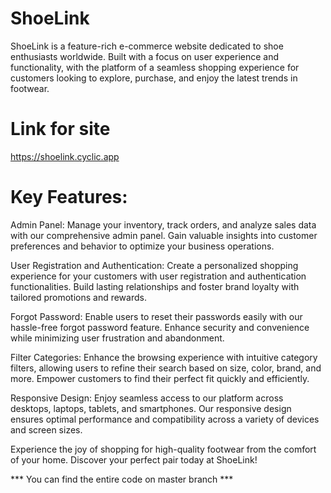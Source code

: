 # ShoeLink

ShoeLink is a feature-rich e-commerce website dedicated to shoe enthusiasts worldwide. Built with a focus on user experience and functionality, with the platform of a seamless shopping experience for customers looking to explore, purchase, and enjoy the latest trends in footwear.

# Link for site

https://shoelink.cyclic.app

# Key Features:

Admin Panel: Manage your inventory, track orders, and analyze sales data with our comprehensive admin panel. Gain valuable insights into customer preferences and behavior to optimize your business operations.

User Registration and Authentication: Create a personalized shopping experience for your customers with user registration and authentication functionalities. Build lasting relationships and foster brand loyalty with tailored promotions and rewards.

Forgot Password: Enable users to reset their passwords easily with our hassle-free forgot password feature. Enhance security and convenience while minimizing user frustration and abandonment.

Filter Categories: Enhance the browsing experience with intuitive category filters, allowing users to refine their search based on size, color, brand, and more. Empower customers to find their perfect fit quickly and efficiently.

Responsive Design: Enjoy seamless access to our platform across desktops, laptops, tablets, and smartphones. Our responsive design ensures optimal performance and compatibility across a variety of devices and screen sizes.

Experience the joy of shopping for high-quality footwear from the comfort of your home. Discover your perfect pair today at ShoeLink!

*** You can find the entire code on master branch ***

